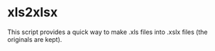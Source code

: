 # xls2xlsx
This script provides a quick way to make .xls files into .xslx files (the originals are kept).
